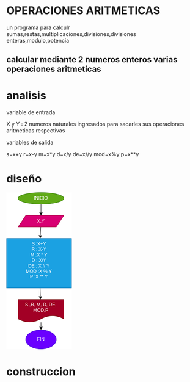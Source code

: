 # OPERACIONES ARITMETICAS
un programa para calculr sumas,restas,multiplicaciones,divisiones,divisiones enteras,modulo,potencia
## calcular mediante 2 numeros enteros varias operaciones aritmeticas

# analisis

variable de entrada

X y Y : 2 numeros naturales ingresados para sacarles sus operaciones aritmeticas respectivas

variables de salida 

s=x+y
r=x-y
m=x*y
d=x/y
de=x//y
mod=x%y
p=x**y

# diseño

![Diagrama de flujo](diagrama.png "Diagrama de flujo")

# construccion
